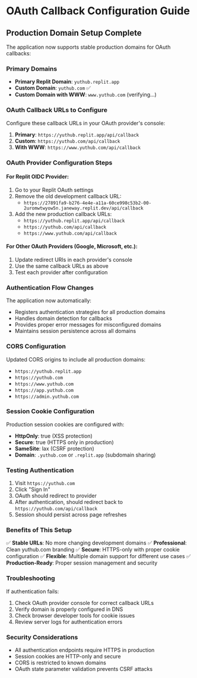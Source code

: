 # OAuth Callback Configuration Guide

## Production Domain Setup Complete

The application now supports stable production domains for OAuth callbacks:

### Primary Domains
- **Primary Replit Domain**: `yuthub.replit.app`
- **Custom Domain**: `yuthub.com` ✅
- **Custom Domain with WWW**: `www.yuthub.com` (verifying...)

### OAuth Callback URLs to Configure

Configure these callback URLs in your OAuth provider's console:

1. **Primary**: `https://yuthub.replit.app/api/callback`
2. **Custom**: `https://yuthub.com/api/callback`
3. **With WWW**: `https://www.yuthub.com/api/callback`

### OAuth Provider Configuration Steps

#### For Replit OIDC Provider:
1. Go to your Replit OAuth settings
2. Remove the old development callback URL:
   - `https://27891fa9-b276-4e4e-a11a-60ce998c53b2-00-2uromwtwyow5n.janeway.replit.dev/api/callback`
3. Add the new production callback URLs:
   - `https://yuthub.replit.app/api/callback`
   - `https://yuthub.com/api/callback`
   - `https://www.yuthub.com/api/callback`

#### For Other OAuth Providers (Google, Microsoft, etc.):
1. Update redirect URIs in each provider's console
2. Use the same callback URLs as above
3. Test each provider after configuration

### Authentication Flow Changes

The application now automatically:
- Registers authentication strategies for all production domains
- Handles domain detection for callbacks
- Provides proper error messages for misconfigured domains
- Maintains session persistence across all domains

### CORS Configuration

Updated CORS origins to include all production domains:
- `https://yuthub.replit.app`
- `https://yuthub.com`
- `https://www.yuthub.com`
- `https://app.yuthub.com`
- `https://admin.yuthub.com`

### Session Cookie Configuration

Production session cookies are configured with:
- **HttpOnly**: true (XSS protection)
- **Secure**: true (HTTPS only in production)
- **SameSite**: lax (CSRF protection)
- **Domain**: `.yuthub.com` or `.replit.app` (subdomain sharing)

### Testing Authentication

1. Visit `https://yuthub.com`
2. Click "Sign In" 
3. OAuth should redirect to provider
4. After authentication, should redirect back to `https://yuthub.com/api/callback`
5. Session should persist across page refreshes

### Benefits of This Setup

✅ **Stable URLs**: No more changing development domains
✅ **Professional**: Clean yuthub.com branding
✅ **Secure**: HTTPS-only with proper cookie configuration
✅ **Flexible**: Multiple domain support for different use cases
✅ **Production-Ready**: Proper session management and security

### Troubleshooting

If authentication fails:
1. Check OAuth provider console for correct callback URLs
2. Verify domain is properly configured in DNS
3. Check browser developer tools for cookie issues
4. Review server logs for authentication errors

### Security Considerations

- All authentication endpoints require HTTPS in production
- Session cookies are HTTP-only and secure
- CORS is restricted to known domains
- OAuth state parameter validation prevents CSRF attacks